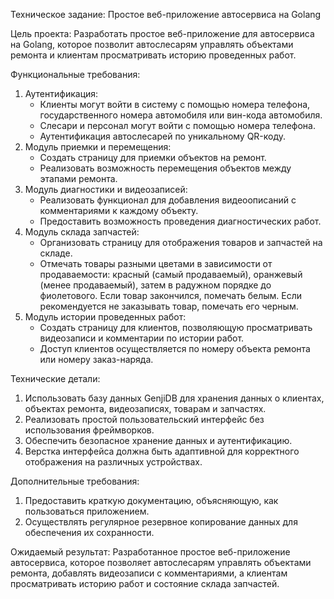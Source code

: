 Техническое задание: Простое веб-приложение автосервиса на Golang

Цель проекта:
Разработать простое веб-приложение для автосервиса на Golang, которое позволит автослесарям управлять объектами ремонта и клиентам просматривать историю проведенных работ.

Функциональные требования:
1. Аутентификация:
   - Клиенты могут войти в систему с помощью номера телефона, государственного номера автомобиля или вин-кода автомобиля.
   - Слесари и персонал могут войти с помощью номера телефона.
   - Аутентификация автослесарей по уникальному QR-коду.
2. Модуль приемки и перемещения:
   - Создать страницу для приемки объектов на ремонт.
   - Реализовать возможность перемещения объектов между этапами ремонта.
3. Модуль диагностики и видеозаписей:
   - Реализовать функционал для добавления видеоописаний с комментариями к каждому объекту.
   - Предоставить возможность проведения диагностических работ.
4. Модуль склада запчастей:
   - Организовать страницу для отображения товаров и запчастей на складе.
   - Отмечать товары разными цветами в зависимости от продаваемости: красный (самый продаваемый), оранжевый (менее продаваемый), затем в радужном порядке до фиолетового. Если товар закончился, помечать белым. Если рекомендуется не заказывать товар, помечать его черным.
5. Модуль истории проведенных работ:
   - Создать страницу для клиентов, позволяющую просматривать видеозаписи и комментарии по истории работ.
   - Доступ клиентов осуществляется по номеру объекта ремонта или номеру заказ-наряда.

Технические детали:
1. Использовать базу данных GenjiDB для хранения данных о клиентах, объектах ремонта, видеозаписях, товарам и запчастях.
2. Реализовать простой пользовательский интерфейс без использования фреймворков.
3. Обеспечить безопасное хранение данных и аутентификацию.
4. Верстка интерфейса должна быть адаптивной для корректного отображения на различных устройствах.

Дополнительные требования:
1. Предоставить краткую документацию, объясняющую, как пользоваться приложением.
2. Осуществлять регулярное резервное копирование данных для обеспечения их сохранности.

Ожидаемый результат:
Разработанное простое веб-приложение автосервиса, которое позволяет автослесарям управлять объектами ремонта, добавлять видеозаписи с комментариями, а клиентам просматривать историю работ и состояние склада запчастей.
